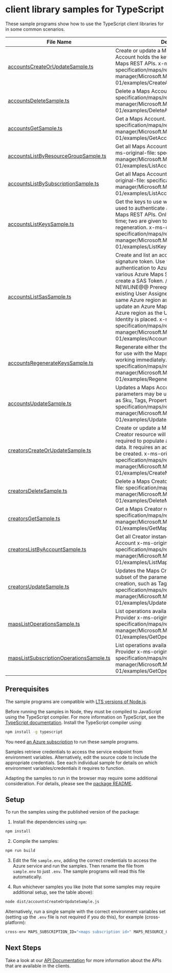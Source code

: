 # client library samples for TypeScript

These sample programs show how to use the TypeScript client libraries for in some common scenarios.

| **File Name**                                                                   | **Description**                                                                                                                                                                                                                                                                                                                                                                                                                                                                                                                                                                        |
| ------------------------------------------------------------------------------- | -------------------------------------------------------------------------------------------------------------------------------------------------------------------------------------------------------------------------------------------------------------------------------------------------------------------------------------------------------------------------------------------------------------------------------------------------------------------------------------------------------------------------------------------------------------------------------------- |
| [accountsCreateOrUpdateSample.ts][accountscreateorupdatesample]                 | Create or update a Maps Account. A Maps Account holds the keys which allow access to the Maps REST APIs. x-ms-original-file: specification/maps/resource-manager/Microsoft.Maps/stable/2023-06-01/examples/CreateAccountEncryption.json                                                                                                                                                                                                                                                                                                                                                |
| [accountsDeleteSample.ts][accountsdeletesample]                                 | Delete a Maps Account. x-ms-original-file: specification/maps/resource-manager/Microsoft.Maps/stable/2023-06-01/examples/DeleteAccount.json                                                                                                                                                                                                                                                                                                                                                                                                                                            |
| [accountsGetSample.ts][accountsgetsample]                                       | Get a Maps Account. x-ms-original-file: specification/maps/resource-manager/Microsoft.Maps/stable/2023-06-01/examples/GetAccount.json                                                                                                                                                                                                                                                                                                                                                                                                                                                  |
| [accountsListByResourceGroupSample.ts][accountslistbyresourcegroupsample]       | Get all Maps Accounts in a Resource Group x-ms-original-file: specification/maps/resource-manager/Microsoft.Maps/stable/2023-06-01/examples/ListAccountsByResourceGroup.json                                                                                                                                                                                                                                                                                                                                                                                                           |
| [accountsListBySubscriptionSample.ts][accountslistbysubscriptionsample]         | Get all Maps Accounts in a Subscription x-ms-original-file: specification/maps/resource-manager/Microsoft.Maps/stable/2023-06-01/examples/ListAccountsBySubscription.json                                                                                                                                                                                                                                                                                                                                                                                                              |
| [accountsListKeysSample.ts][accountslistkeyssample]                             | Get the keys to use with the Maps APIs. A key is used to authenticate and authorize access to the Maps REST APIs. Only one key is needed at a time; two are given to provide seamless key regeneration. x-ms-original-file: specification/maps/resource-manager/Microsoft.Maps/stable/2023-06-01/examples/ListKeys.json                                                                                                                                                                                                                                                                |
| [accountsListSasSample.ts][accountslistsassample]                               | Create and list an account shared access signature token. Use this SAS token for authentication to Azure Maps REST APIs through various Azure Maps SDKs. As prerequisite to create a SAS Token. //@@TS-MAGIC-NEWLINE@@ Prerequisites: 1. Create or have an existing User Assigned Managed Identity in the same Azure region as the account. 2. Create or update an Azure Map account with the same Azure region as the User Assigned Managed Identity is placed. x-ms-original-file: specification/maps/resource-manager/Microsoft.Maps/stable/2023-06-01/examples/AccountListSAS.json |
| [accountsRegenerateKeysSample.ts][accountsregeneratekeyssample]                 | Regenerate either the primary or secondary key for use with the Maps APIs. The old key will stop working immediately. x-ms-original-file: specification/maps/resource-manager/Microsoft.Maps/stable/2023-06-01/examples/RegenerateKey.json                                                                                                                                                                                                                                                                                                                                             |
| [accountsUpdateSample.ts][accountsupdatesample]                                 | Updates a Maps Account. Only a subset of the parameters may be updated after creation, such as Sku, Tags, Properties. x-ms-original-file: specification/maps/resource-manager/Microsoft.Maps/stable/2023-06-01/examples/UpdateAccountEncryption.json                                                                                                                                                                                                                                                                                                                                   |
| [creatorsCreateOrUpdateSample.ts][creatorscreateorupdatesample]                 | Create or update a Maps Creator resource. Creator resource will manage Azure resources required to populate a custom set of mapping data. It requires an account to exist before it can be created. x-ms-original-file: specification/maps/resource-manager/Microsoft.Maps/stable/2023-06-01/examples/CreateMapsCreator.json                                                                                                                                                                                                                                                           |
| [creatorsDeleteSample.ts][creatorsdeletesample]                                 | Delete a Maps Creator resource. x-ms-original-file: specification/maps/resource-manager/Microsoft.Maps/stable/2023-06-01/examples/DeleteMapsCreator.json                                                                                                                                                                                                                                                                                                                                                                                                                               |
| [creatorsGetSample.ts][creatorsgetsample]                                       | Get a Maps Creator resource. x-ms-original-file: specification/maps/resource-manager/Microsoft.Maps/stable/2023-06-01/examples/GetMapsCreator.json                                                                                                                                                                                                                                                                                                                                                                                                                                     |
| [creatorsListByAccountSample.ts][creatorslistbyaccountsample]                   | Get all Creator instances for an Azure Maps Account x-ms-original-file: specification/maps/resource-manager/Microsoft.Maps/stable/2023-06-01/examples/ListMapsCreatorsByAccount.json                                                                                                                                                                                                                                                                                                                                                                                                   |
| [creatorsUpdateSample.ts][creatorsupdatesample]                                 | Updates the Maps Creator resource. Only a subset of the parameters may be updated after creation, such as Tags. x-ms-original-file: specification/maps/resource-manager/Microsoft.Maps/stable/2023-06-01/examples/UpdateMapsCreator.json                                                                                                                                                                                                                                                                                                                                               |
| [mapsListOperationsSample.ts][mapslistoperationssample]                         | List operations available for the Maps Resource Provider x-ms-original-file: specification/maps/resource-manager/Microsoft.Maps/stable/2023-06-01/examples/GetOperations.json                                                                                                                                                                                                                                                                                                                                                                                                          |
| [mapsListSubscriptionOperationsSample.ts][mapslistsubscriptionoperationssample] | List operations available for the Maps Resource Provider x-ms-original-file: specification/maps/resource-manager/Microsoft.Maps/stable/2023-06-01/examples/GetOperationsSubscription.json                                                                                                                                                                                                                                                                                                                                                                                              |

## Prerequisites

The sample programs are compatible with [LTS versions of Node.js](https://github.com/nodejs/release#release-schedule).

Before running the samples in Node, they must be compiled to JavaScript using the TypeScript compiler. For more information on TypeScript, see the [TypeScript documentation][typescript]. Install the TypeScript compiler using:

```bash
npm install -g typescript
```

You need [an Azure subscription][freesub] to run these sample programs.

Samples retrieve credentials to access the service endpoint from environment variables. Alternatively, edit the source code to include the appropriate credentials. See each individual sample for details on which environment variables/credentials it requires to function.

Adapting the samples to run in the browser may require some additional consideration. For details, please see the [package README][package].

## Setup

To run the samples using the published version of the package:

1. Install the dependencies using `npm`:

```bash
npm install
```

2. Compile the samples:

```bash
npm run build
```

3. Edit the file `sample.env`, adding the correct credentials to access the Azure service and run the samples. Then rename the file from `sample.env` to just `.env`. The sample programs will read this file automatically.

4. Run whichever samples you like (note that some samples may require additional setup, see the table above):

```bash
node dist/accountsCreateOrUpdateSample.js
```

Alternatively, run a single sample with the correct environment variables set (setting up the `.env` file is not required if you do this), for example (cross-platform):

```bash
cross-env MAPS_SUBSCRIPTION_ID="<maps subscription id>" MAPS_RESOURCE_GROUP="<maps resource group>" node dist/accountsCreateOrUpdateSample.js
```

## Next Steps

Take a look at our [API Documentation][apiref] for more information about the APIs that are available in the clients.

[accountscreateorupdatesample]: https://github.com/Azure/azure-sdk-for-js/blob/main/sdk/maps/arm-maps/samples/v3/typescript/src/accountsCreateOrUpdateSample.ts
[accountsdeletesample]: https://github.com/Azure/azure-sdk-for-js/blob/main/sdk/maps/arm-maps/samples/v3/typescript/src/accountsDeleteSample.ts
[accountsgetsample]: https://github.com/Azure/azure-sdk-for-js/blob/main/sdk/maps/arm-maps/samples/v3/typescript/src/accountsGetSample.ts
[accountslistbyresourcegroupsample]: https://github.com/Azure/azure-sdk-for-js/blob/main/sdk/maps/arm-maps/samples/v3/typescript/src/accountsListByResourceGroupSample.ts
[accountslistbysubscriptionsample]: https://github.com/Azure/azure-sdk-for-js/blob/main/sdk/maps/arm-maps/samples/v3/typescript/src/accountsListBySubscriptionSample.ts
[accountslistkeyssample]: https://github.com/Azure/azure-sdk-for-js/blob/main/sdk/maps/arm-maps/samples/v3/typescript/src/accountsListKeysSample.ts
[accountslistsassample]: https://github.com/Azure/azure-sdk-for-js/blob/main/sdk/maps/arm-maps/samples/v3/typescript/src/accountsListSasSample.ts
[accountsregeneratekeyssample]: https://github.com/Azure/azure-sdk-for-js/blob/main/sdk/maps/arm-maps/samples/v3/typescript/src/accountsRegenerateKeysSample.ts
[accountsupdatesample]: https://github.com/Azure/azure-sdk-for-js/blob/main/sdk/maps/arm-maps/samples/v3/typescript/src/accountsUpdateSample.ts
[creatorscreateorupdatesample]: https://github.com/Azure/azure-sdk-for-js/blob/main/sdk/maps/arm-maps/samples/v3/typescript/src/creatorsCreateOrUpdateSample.ts
[creatorsdeletesample]: https://github.com/Azure/azure-sdk-for-js/blob/main/sdk/maps/arm-maps/samples/v3/typescript/src/creatorsDeleteSample.ts
[creatorsgetsample]: https://github.com/Azure/azure-sdk-for-js/blob/main/sdk/maps/arm-maps/samples/v3/typescript/src/creatorsGetSample.ts
[creatorslistbyaccountsample]: https://github.com/Azure/azure-sdk-for-js/blob/main/sdk/maps/arm-maps/samples/v3/typescript/src/creatorsListByAccountSample.ts
[creatorsupdatesample]: https://github.com/Azure/azure-sdk-for-js/blob/main/sdk/maps/arm-maps/samples/v3/typescript/src/creatorsUpdateSample.ts
[mapslistoperationssample]: https://github.com/Azure/azure-sdk-for-js/blob/main/sdk/maps/arm-maps/samples/v3/typescript/src/mapsListOperationsSample.ts
[mapslistsubscriptionoperationssample]: https://github.com/Azure/azure-sdk-for-js/blob/main/sdk/maps/arm-maps/samples/v3/typescript/src/mapsListSubscriptionOperationsSample.ts
[apiref]: https://learn.microsoft.com/javascript/api/@azure/arm-maps?view=azure-node-preview
[freesub]: https://azure.microsoft.com/free/
[package]: https://github.com/Azure/azure-sdk-for-js/tree/main/sdk/maps/arm-maps/README.md
[typescript]: https://www.typescriptlang.org/docs/home.html
